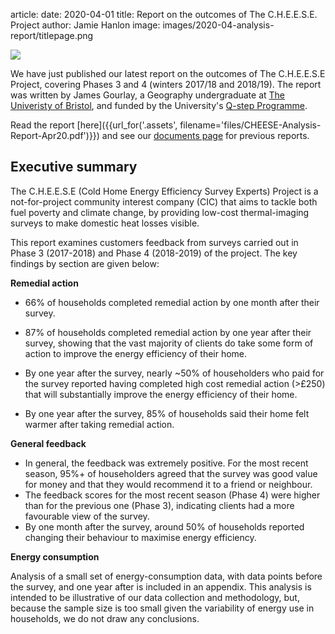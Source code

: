article:
date: 2020-04-01
title: Report on the outcomes of The C.H.E.E.S.E. Project
author: Jamie Hanlon
image: images/2020-04-analysis-report/titlepage.png

<div class="float-right">
  <img src="{{'images/2020-04-analysis-report/titlepage.png'|thumbnail('250x250')}}">
</div>

We have just published our latest report on the outcomes of The C.H.E.E.S.E
Project, covering Phases 3 and 4 (winters 2017/18 and 2018/19). The report was
written by James Gourlay, a Geography undergraduate at [The Univeristy of
Bristol](http://www.bristol.ac.uk), and funded by the University's [Q-step
Programme](http://www.bristol.ac.uk/fssl/qstep/).

Read the report [here]({{url_for('.assets',
filename='files/CHEESE-Analysis-Report-Apr20.pdf')}}) and see our [documents
page](/documents) for previous reports.

## Executive summary

The C.H.E.E.S.E (Cold Home Energy Efficiency Survey Experts) Project is a
not-for-project community interest company (CIC) that aims to tackle both fuel
poverty and climate change, by providing low-cost thermal-imaging surveys to
make domestic heat losses visible.

This report examines customers feedback from surveys carried out in Phase 3
(2017-2018) and Phase 4 (2018-2019) of the project. The key findings by section
are given below:

**Remedial action**

- 66% of households completed remedial action by one month after their survey.

- 87% of households completed remedial action by one year after their survey,
showing that the vast majority of clients do take some form of action to improve the
energy efficiency of their home.

- By one year after the survey, nearly ~50% of householders who paid for the survey
reported having completed high cost remedial action (>£250) that will substantially
improve the energy efficiency of their home.

- By one year after the survey, 85% of households said their home felt warmer after
taking remedial action.

**General feedback**

- In general, the feedback was extremely positive. For the most recent season,
  95%+ of householders agreed that the survey was good value for money and that
  they would recommend it to a friend or neighbour.
- The feedback scores for the most recent season (Phase 4) were higher than for
  the previous one (Phase 3), indicating clients had a more favourable view of
  the survey.
-  By one month after the survey, around 50% of households reported changing
   their behaviour to maximise energy efficiency.

**Energy consumption**

Analysis of a small set of energy-consumption data, with data points before the
survey, and one year after is included in an appendix. This analysis is
intended to be illustrative of our data collection and methodology, but,
because the sample size is too small given the variability of energy use in
households, we do not draw any conclusions.
